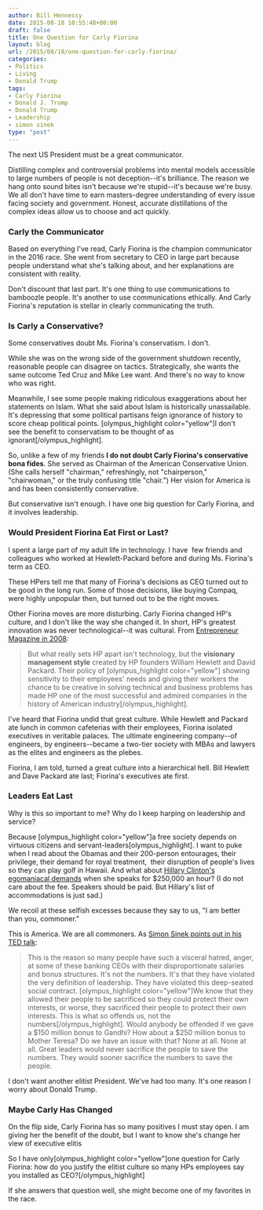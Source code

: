 ```yaml
---
author: Bill Hennessy
date: 2015-08-18 10:55:48+00:00
draft: false
title: One Question for Carly Fiorina
layout: blog
url: /2015/08/18/one-question-for-carly-fiorina/
categories:
- Politics
- Living
- Donald Trump
tags:
- Carly Fiorina
- Donald J. Trump
- Donald Trump
- Leadership
- simon sinek
type: "post"
---
```


The next US President must be a great communicator.

Distilling complex and controversial problems into mental models accessible to large numbers of people is not deception--it's brilliance. The reason we hang onto sound bites isn't because we're stupid--it's because we're busy. We all don't have time to earn masters-degree understanding of every issue facing society and government. Honest, accurate distillations of the complex ideas allow us to choose and act quickly.



### Carly the Communicator



Based on everything I've read, Carly Fiorina is the champion communicator in the 2016 race. She went from secretary to CEO in large part because people understand what she's talking about, and her explanations are consistent with reality.

Don't discount that last part. It's one thing to use communications to bamboozle people. It's another to use communications ethically. And Carly Fiorina's reputation is stellar in clearly communicating the truth.



### Is Carly a Conservative?



Some conservatives doubt Ms. Fiorina's conservatism. I don't.

While she was on the wrong side of the government shutdown recently, reasonable people can disagree on tactics. Strategically, she wants the same outcome Ted Cruz and Mike Lee want. And there's no way to know who was right.

Meanwhile, I see some people making ridiculous exaggerations about her statements on Islam. What she said about Islam is historically unassailable. It's depressing that some political partisans feign ignorance of history to score cheap political points. [olympus_highlight color="yellow"]I don't see the benefit to conservatism to be thought of as ignorant[/olympus_highlight].

So, unlike a few of my friends **I do not doubt Carly Fiorina's conservative bona fides**. She served as Chairman of the American Conservative Union. (She calls herself "chairman," refreshingly, not "chairperson," "chairwoman," or the truly confusing title "chair.") Her vision for America is and has been consistently conservative.

But conservative isn't enough. I have one big question for Carly Fiorina, and it involves leadership.



### Would President Fiorina Eat First or Last?



I spent a large part of my adult life in technology. I have  few friends and colleagues who worked at Hewlett-Packard before and during Ms. Fiorina's term as CEO.

These HPers tell me that many of Fiorina's decisions as CEO turned out to be good in the long run. Some of those decisions, like buying Compaq, were highly unpopular then, but turned out to be the right moves.

Other Fiorina moves are more disturbing. Carly Fiorina changed HP's culture, and I don't like the way she changed it. In short, HP's greatest innovation was never technological--it was cultural. From [Entrepreneur Magazine in 2008](https://www.entrepreneur.com/article/197644):



> But what really sets HP apart isn't technology, but the **visionary management style** created by HP founders William Hewlett and David Packard. Their policy of [olympus_highlight color="yellow"] showing sensitivity to their employees' needs and giving their workers the chance to be creative in solving technical and business problems has made HP one of the most successful and admired companies in the history of American industry[/olympus_highlight].



I've heard that Fiorina undid that great culture. While Hewlett and Packard ate lunch in common cafeterias with their employees, Fiorina isolated executives in veritable palaces. The ultimate engineering company--of engineers, by engineers--became a two-tier society with MBAs and lawyers as the elites and engineers as the plebes.

Fiorina, I am told, turned a great culture into a hierarchical hell. Bill Hewlett and Dave Packard ate last; Fiorina's executives ate first.



### Leaders Eat Last



Why is this so important to me? Why do I keep harping on leadership and service?

Because [olympus_highlight color="yellow"]a free society depends on virtuous citizens and servant-leaders[olympus_highlight]. I want to puke when I read about the Obamas and their 200-person entourages, their privilege, their demand for royal treatment,  their disruption of people's lives so they can play golf in Hawaii. And what about [Hillary Clinton's egomaniacal demands](https://www.slate.com/blogs/the_slatest/2014/11/27/hillary_clinton_speaking_demands.html) when she speaks for $250,000 an hour? (I do not care about the fee. Speakers should be paid. But Hillary's list of accommodations is just sad.)

We recoil at these selfish excesses because they say to us, "I am better than you, commoner."

This is America. We are all commoners. As [Simon Sinek points out in his TED talk](https://hennessysview.com/2015/08/14/what-is-leadership/):


> This is the reason so many people have such a visceral hatred, anger, at some of these banking CEOs with their disproportionate salaries and bonus structures. It's not the numbers. It's that they have violated the very definition of leadership. They have violated this deep-seated social contract. [olympus_highlight color="yellow"]We know that they allowed their people to be sacrificed so they could protect their own interests, or worse, they sacrificed their people to protect their own interests. This is what so offends us, not the numbers[/olympus_highlight]. Would anybody be offended if we gave a $150 million bonus to Gandhi? How about a $250 million bonus to Mother Teresa? Do we have an issue with that? None at all. None at all. Great leaders would never sacrifice the people to save the numbers. They would sooner sacrifice the numbers to save the people.


I don't want another elitist President. We've had too many. It's one reason I worry about Donald Trump.



### Maybe Carly Has Changed



On the flip side, Carly Fiorina has so many positives I must stay open. I am giving her the benefit of the doubt, but I want to know she's change her view of executive elitis

So I have only[olympus_highlight color="yellow"]one question for Carly Fiorina: how do you justify the elitist culture so many HPs employees say you installed as CEO?[/olympus_highlight]

If she answers that question well, she might become one of my favorites in the race.


